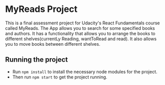 # MyReads Project

This is a final assessment project for Udacity's React Fundamentals course called MyReads.
The App allows you to search for some specified books and authors. It has a functionality that allows you to arrange the books to different shelves(currentLy Reading, wantToRead and read).
It also allows you to move books between different shelves.

## Running the project

* Run `npm install` to install the necessary node modules for the project.
* Then run `npm start` to get the project running.
